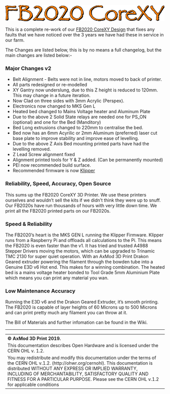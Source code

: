 <img src="https://raw.githubusercontent.com/AxMod3DPrint/FB2020/master/Images/FB2020_logo.jpg" />

This is a complete re-work of our [FB2020 CoreXY Design](https://github.com/AxMod3DPrint/FB2020) that fixes any faults that we have noticed over the 3 years we have had these in service in our farm. 

The Changes are listed below, this is by no means a full changelog, but the main changes are listed below:-

<h3>Major Changes v2</h3>

* Belt Alignment - Belts were not in line, motors moved to back of printer.
* All parts redesigned or re-modelled  
* XY Gantry now underslung, due to this Z height is reduced to 120mm. This may change in a future iteration.
* Now Clad on three sides with 3mm Acrylic (Perspex). 
* Electronics now changed to MKS Gen L
* Heated bed changed to Mains Voltage heater and Aluminum Plate
* Due to the above 2 Solid State relays are needed one for PS_ON (optional) and one for the Bed (Manditory)
* Bed Long extrusions changed to 220mm to centralise the bed.
* Bed now has an 6mm Acyrilic or 2mm Aluminum (preferred) laser cut base plate to improve stability and improve ease of levelling.
* Due to the above Z Axis Bed mounting printed parts have had the levelling removed. 
* Z Lead Screw alignment fixed
* Alignment printed tools for Y & Z added. (Can be permanently mounted)
* PEI now recommended build surface. 
* Recommended firmware is now [Klipper](https://github.com/KevinOConnor/klipper)

<h3>Reliability, Speed, Accuracy, Open Source</h3>

This sums up the FB2020 CoreXY 3D Printer. We use these printers ourselves and wouldn’t sell the kits if we didn’t think they were up to snuff. Our FB2020s have run thousands of hours with very little down time. We print all the FB2020 printed parts on our FB2020s.

<h3>Speed & Reliability</h3>

The FB2020’s heart is the MKS GEN L running the Klipper Firmware. Klipper runs from a Raspberry Pi and offloads all calculations to the Pi. This means the FB2020 is even faster than the v1. It has tried and trusted A4988 Stepper Drivers moving the motors, which can be upgraded to Trinamic TMC 2130 for super quiet operation. With an AxMod 3D Print Drakon Geared extruder powering the filament through the bowden tube into a Genuine E3D v6 Hot end. This makes for a winning combination. The heated bed is a mains voltage heater bonded to Tool Grade 5mm Aluminium Plate which means you can print any material you wan.

<h3>Low Maintenance Accuracy</h3>

Running the E3D v6 and the Drakon Geared Extruder, it’s smooth printing. The FB2020 is capable of layer heights of 60 Microns up to 500 Microns and can print pretty much any filament you can throw at it. 

The Bill of Materials and further infomation can be found in the Wiki.

<hr />
<table border="0px">
<th align="left">
&copy; AxMod 3D Print 2019.
</th>
<tr>
<td>
This documentation describes Open Hardware and is licensed under the CERN OHL v. 1.2.
</td>
</tr>
<tr>
<td>
You may redistribute and modify this documentation under the terms of the
CERN OHL v.1.2. (http://ohwr.org/cernohl). This documentation is distributed
WITHOUT ANY EXPRESS OR IMPLIED WARRANTY, INCLUDING OF
MERCHANTABILITY, SATISFACTORY QUALITY AND FITNESS FOR A
PARTICULAR PURPOSE. Please see the CERN OHL v.1.2 for applicable
conditions
</td>
